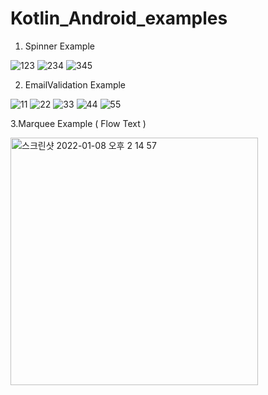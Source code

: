 # Kotlin_Android_examples

1. Spinner Example


![123](https://user-images.githubusercontent.com/75043852/148319018-a49437a6-2fb5-4ad7-97fd-160cf254dfef.PNG)
![234](https://user-images.githubusercontent.com/75043852/148319022-6ca58e10-a4ae-483c-abc1-38c959cfdab7.PNG)
![345](https://user-images.githubusercontent.com/75043852/148319027-3be7082f-d494-4200-b5c3-16cdccd5f720.PNG)




2. EmailValidation Example

![11](https://user-images.githubusercontent.com/75043852/148318913-d454574a-aa8c-4596-bd2f-4aab5a71c88e.PNG)
![22](https://user-images.githubusercontent.com/75043852/148318942-1422ece3-11c4-4a81-b900-130036befba8.PNG)
![33](https://user-images.githubusercontent.com/75043852/148318948-8e95523d-da11-4494-aedd-44c17ce2be98.PNG)
![44](https://user-images.githubusercontent.com/75043852/148318953-e7b270da-ddd5-41a1-bcbb-3da700b78cad.PNG)
![55](https://user-images.githubusercontent.com/75043852/148318956-86a67e3f-e179-4da6-852e-f9c20f9b2198.PNG)


3.Marquee Example ( Flow Text )

<img width="396" alt="스크린샷 2022-01-08 오후 2 14 57" src="https://user-images.githubusercontent.com/75043852/148632511-302397df-1154-40b1-9ca6-f5a4648f893c.png">
